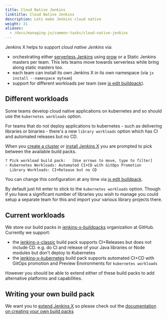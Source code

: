```yaml
---
title: Cloud Native Jenkins
linktitle: Cloud Native Jenkins
description: Lets make Jenkins cloud native
weight: 31
aliases:
  - /docs/managing-jx/common-tasks/cloud-native-jenkins
---
```


Jenkins X helps to support _cloud native Jenkins_ via:

* orchestrating either [serverless Jenkins](/news/serverless-jenkins/) using [prow](/architecture/prow/) or a Static Jenkins masters per team. This lets teams move towards serverless while bring along static masters too.
* each team can install its own Jenkins X in its own namespace (via `jx install --namespace myteam`)
* support for different workloads per team (see [jx edit buildpack](/commands/jx_edit_buildpack/)).


## Different workloads

Some teams develop cloud native applications on kubernetes and so should use the `kubernetes workloads` option.

For teams that do not deploy applications to kubernetes - such as delivering libraries or binaries - there's a new `library workloads` option which has CI and automated releases but no CD.

When you [create a cluster](getting-started/create-cluster/) or [install Jenkins X](/docs/managing-jx/common-tasks/install-on-cluster/) you are prompted to pick between the available build packs.

```sh
? Pick workload build pack:   [Use arrows to move, type to filter]
> Kubernetes Workloads: Automated CI+CD with GitOps Promotion
  Library Workloads: CI+Release but no CD
```

You can change this configuration at any time via [jx edit buildpack](/commands/jx_edit_buildpack/).

By default just hit enter to stick to the `kubernetes workloads` option. Though if you have a significant number of libraries you wish to manage you could setup a separate team for this and import your various library projects there.


## Current workloads

We store our build packs in [jenkins-x-buildpacks](https://github.com/jenkins-x-buildpacks/) organization at GitHub. Currently we support:

* the [jenkins-x-classic](https://github.com/jenkins-x-buildpacks/jenkins-x-classic) build pack supports CI+Releases but does not include CD. e.g. do CI and release of your Java libraries or Node modules but don't deploy to Kubernetes
* the [jenkins-x-kubernetes](https://github.com/jenkins-x-buildpacks/jenkins-x-kubernetes) build pack supports automated CI+CD with GitOps promotion and Preview Environments for `kubernetes workloads`

However you should be able to extend either of these build packs to add alternative platforms and capabilities.

## Writing your own build pack

We want you to [extend Jenkins X](/extending/) so please check out the [documentation on creating your own build packs](/docs/managing-jx/common-tasks/build-packs/#creating-new-build-packs)
